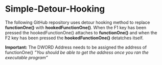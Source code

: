 # Simple-Detour-Hooking

The following GitHub repository uses detour hooking method to replace **functionOne()** with **hookedFunctionOne()**. When the F1 key has been pressed the hookedFunctionOne() attaches to **functionOne()** and when the F2 key has been pressed the **hookedFunctionOne()** detatches itself.

**Important:** The DWORD Address needs to be assigned the address of functionOne() *”You should be able to get the address once you ran the executable program”*
